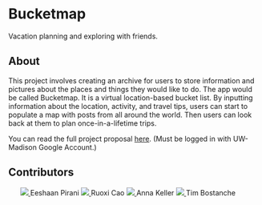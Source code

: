 # Bucketmap
Vacation planning and exploring with friends.

## About
This project involves creating an archive for users to store information and pictures about the places and things they would like to do. The app would be called Bucketmap. It is a virtual location-based bucket list. By inputting information about the location, activity, and travel tips, users can start to populate a map with posts from all around the world. Then users can look back at them to plan once-in-a-lifetime trips. 

You can read the full project proposal [here](https://docs.google.com/document/d/1ySZp9mzTy1O5z2HsEgPHzzFaUhzUveCS5J6Z98AHl2E/edit?usp=sharing). (Must be logged in with UW-Madison Google Account.)

## Contributors
<ul>
  <a title="Eeshaan Pirani" href="https://github.com/eeshaan">
    <img src="https://github.com/eeshaan.png?size=50">
  </a>
  Eeshaan Pirani
  <a title="Ruoxi Cao" href="https://github.com/rosie-123">
    <img src="https://github.com/rosie-123.png?size=50">
  </a>
  Ruoxi Cao
  <a title="Anna Keller" href="https://github.com/akeller5">
    <img src="https://github.com/akeller5.png?size=50">
  </a>
  Anna Keller
  <a title="Tim Bostanche" href="https://github.com/tbostanche">
    <img src="https://github.com/tbostanche.png?size=50">
  </a>
  Tim Bostanche
</ul>
